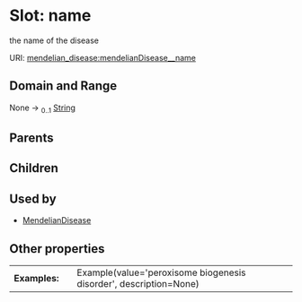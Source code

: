 
# Slot: name


the name of the disease

URI: [mendelian_disease:mendelianDisease__name](http://w3id.org/ontogpt/mendelian_disease/mendelianDisease__name)


## Domain and Range

None &#8594;  <sub>0..1</sub> [String](types/String.md)

## Parents


## Children


## Used by

 * [MendelianDisease](MendelianDisease.md)

## Other properties

|  |  |  |
| --- | --- | --- |
| **Examples:** | | Example(value='peroxisome biogenesis disorder', description=None) |

